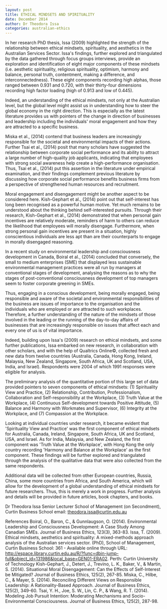 ```yaml
---
layout: post
title: ETHICAL MINDSETS AND SPIRITUALITY
date: December 2014
author: Dr Theodora Issa
categories: australian-ethics
---
```

In her research PhD thesis, Issa (2009) highlighted the strength of the relationship between ethical mindsets, spirituality, and aesthetics in the Australian Services Sector.  Issa's findings, further explored and triangulated by the data gathered through focus groups interviews, provide an exploration and identification of eight major components of these mindsets (i.e. aesthetic spirituality, religious spirituality, optimism, harmony and balance, personal truth, contentment, making a difference, and interconnectedness). These eight components recording high alphas, those ranged between 0.931 and 0.720, with their thirty-four dimensions recording high factor loading (high of 0.913 and low of 0.445).

Indeed, an understanding of the ethical mindsets, not only at the Australian level, but the global level might assist us in understanding how to steer the global economy in the right direction. This is especially as the latest literature provides us with pointers of the change in direction of businesses and leadership including the individuals' moral engagement and how they are attracted to a specific business.  

Miska et al., (2014) contend that business leaders are increasingly responsible for the societal and environmental impacts of their actions.  Further Tsai et al., (2014) posit that many scholars have suggested the relationship between corporate social performance and its ability to attract a large number of high-quality job applicants, indicating that employees with strong social awareness help create a high-performance organisation. Thus, Tsai et al., (2014) put this assertion in the literature under empirical examination, and their findings complement previous literature by discussing how corporate social performance benefits business firms from a perspective of strengthened human resources and recruitment.

Moral engagement and disengagement might be another aspect to be considered here.  Kish-Gephart et al., (2014) point out that self-interest has long been recognised as a powerful human motive. Yet much remains to be understood about the thinking behind self-interested pursuits.  Through their research, Kish-Gephart et al., (2014) demonstrated that when personal gain incentives are relatively moderate, reminders of harm to others can reduce the likelihood that employees will morally disengage. Furthermore, when strong personal gain incentives are present in a situation, highly conscientious individuals are less apt than are their counterparts to engage in morally disengaged reasoning.

In a recent study on environmental leadership and consciousness development in Canada, Boiral et al., (2014) concluded that conversely, the small to medium enterprises (SME) that displayed less sustainable environmental management practices were all run by managers at conventional stages of development, analysing the reasons as to why the stages of post-conventional consciousness development of top managers seem to foster corporate greening in SMEs.

Thus, engaging in a conscious development, being morally engaged, being responsible and aware of the societal and environmental responsibilities of the business are issues of importance to the organisation and the individuals who are employed or are attracted to such workplaces. Therefore, a further understanding of the nature of the mindsets of those involved in the leading or the running of the day-to-day affairs of businesses that are increasingly responsible on issues that affect each and every one of us is of vital importance. 

Indeed, building upon Issa's (2009) research on ethical mindsets, and some further publications, Issa embarked on new research, in collaboration with other scholars, and with the help of Qualtrics Online©, collected fresh and new data from twelve countries (Australia, Canada, Hong Kong, Ireland, Malaysia, New Zealand, Singapore, South Africa, UK and Scotland, USA, India, and Israel).  Respondents were 2004 of which 1991 responses were eligible for analysis.

The preliminary analysis of the quantitative portion of this large set of data provided pointers to seven components of ethical mindsets: (1) Spirituality View and Practice, (2) Relationship, Contribution, Professionalism, Collaboration and Self-responsibility at the Workplace, (3) Truth Value at the Workplace, (4) Continuous Self-development towards Positive Attitude, (5) Balance and Harmony with Workmates and Supervisor, (6) Integrity at the Workplace, and (7) Compassion at the Workplace.

Looking at individual countries under research, it became evident that 'Spirituality View and Practice' was the first component of ethical mindsets for Australia, Canada, Ireland, Singapore, South Africa, UK and Scotland, USA, and Israel.  As for India, Malaysia, and New Zealand, the first component was 'Truth Value at the Workplace', with Hong Kong the only country recording 'Harmony and Balance at the Workplace' as the first component.  These findings will be further explored and triangulated through the analysis of the qualitative data that were also collected from the same respondents.  

Additional data will be collected from other European countries, Russia, China, some more countries from Africa, and South America, which will allow for the development of a global understanding of ethical mindsets for future researchers.  Thus, this is merely a work in progress.  Further analysis and details will be provided in future articles, book chapters, and books. 

Dr Theodora Issa
Senior Lecturer
School of Management (on Secondment), Curtin Business School
email: theodora.issa@curtin.edu.au

References
Boiral, O., Baron, C., & Gunnlaugson, O. (2014). Environmental Leadership and Consciousness Development: A Case Study Among Canadian SMEs. Journal of Business Ethics, 123(3), 363-83.
Issa, T. (2009). Ethical mindsets, aesthetics and spirituality: A mixed-methods approach analysis of the Australian services sector. (PhD), School of Management, Curtin Business School: 361 - Available online through URL: http://espace.library.curtin.edu.au/R/?func=dbin-jump-full&object_id=131986&local_base=GEN01-ERA02. Perth: Curtin University of Technology
Kish-Gephart, J., Detert, J., Trevino, L. K., Baker, V., & Martin, S. (2014). Situational Moral Disengagement: Can the Effects of Self-Interest be Mitigated? Journal of Business Ethics, 125(2), 267-85.
Miska, C., Hilbe, C., & Mayer, S. (2014). Reconciling Different Views on Responsible Leadership: A Rationality-Based Approach. Journal of Business Ethics, 125(2), 349-60.
Tsai, Y. H., Joe, S. W., Lin, C. P., & Wang, R. T. (2014). Modeling Job Pursuit Intention: Moderating Mechanisms and Socio-Environmental Consciousness. Journal of Business Ethics, 125(2), 287-98.
